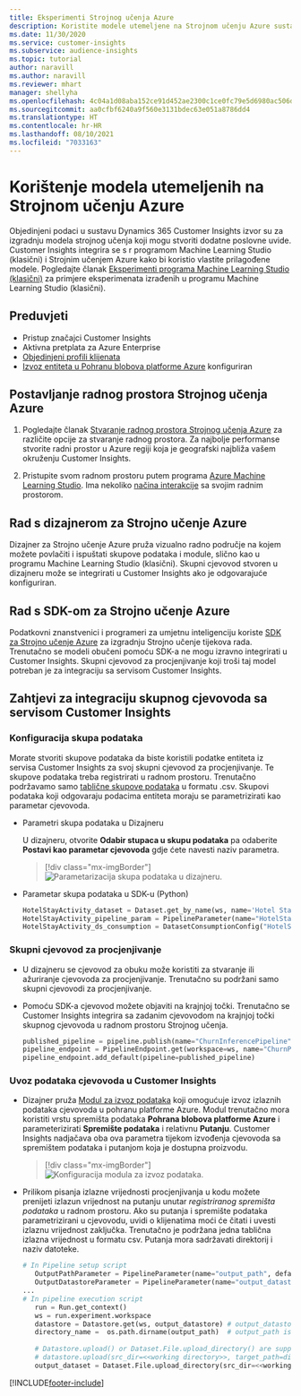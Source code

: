 ```yaml
---
title: Eksperimenti Strojnog učenja Azure
description: Koristite modele utemeljene na Strojnom učenju Azure sustavu Dynamics 365 Customer Insights.
ms.date: 11/30/2020
ms.service: customer-insights
ms.subservice: audience-insights
ms.topic: tutorial
author: naravill
ms.author: naravill
ms.reviewer: mhart
manager: shellyha
ms.openlocfilehash: 4c04a1d08aba152ce91d452ae2300c1ce0fc79e5d6980ac506dc40d9914c9fca
ms.sourcegitcommit: aa0cfbf6240a9f560e3131bdec63e051a8786dd4
ms.translationtype: HT
ms.contentlocale: hr-HR
ms.lasthandoff: 08/10/2021
ms.locfileid: "7033163"
---
```

# <a name="use-azure-machine-learning-based-models"></a>Korištenje modela utemeljenih na Strojnom učenju Azure

Objedinjeni podaci u sustavu Dynamics 365 Customer Insights izvor su za izgradnju modela strojnog učenja koji mogu stvoriti dodatne poslovne uvide. Customer Insights integrira se s r programom Machine Learning Studio (klasični) i Strojnim učenjem Azure kako bi koristio vlastite prilagođene modele. Pogledajte članak [Eksperimenti programa Machine Learning Studio (klasični)](machine-learning-studio-experiments.md) za primjere eksperimenata izrađenih u programu Machine Learning Studio (klasični). 

## <a name="prerequisites"></a>Preduvjeti

- Pristup značajci Customer Insights
- Aktivna pretplata za Azure Enterprise
- [Objedinjeni profili klijenata](data-unification.md)
- [Izvoz entiteta u Pohranu blobova platforme Azure](export-azure-blob-storage.md) konfiguriran

## <a name="set-up-azure-machine-learning-workspace"></a>Postavljanje radnog prostora Strojnog učenja Azure

1. Pogledajte članak [Stvaranje radnog prostora Strojnog učenja Azure](/azure/machine-learning/concept-workspace#-create-a-workspace) za različite opcije za stvaranje radnog prostora. Za najbolje performanse stvorite radni prostor u Azure regiji koja je geografski najbliža vašem okruženju Customer Insights.

1. Pristupite svom radnom prostoru putem programa [Azure Machine Learning Studio](https://ml.azure.com/). Ima nekoliko [načina interakcije](/azure/machine-learning/concept-workspace#tools-for-workspace-interaction) sa svojim radnim prostorom.

## <a name="work-with-azure-machine-learning-designer"></a>Rad s dizajnerom za Strojno učenje Azure

Dizajner za Strojno učenje Azure pruža vizualno radno područje na kojem možete povlačiti i ispuštati skupove podataka i module, slično kao u programu Machine Learning Studio (klasični). Skupni cjevovod stvoren u dizajneru može se integrirati u Customer Insights ako je odgovarajuće konfiguriran. 
   
## <a name="working-with-azure-machine-learning-sdk"></a>Rad s SDK-om za Strojno učenje Azure

Podatkovni znanstvenici i programeri za umjetnu inteligenciju koriste [SDK za Strojno učenje Azure](/python/api/overview/azure/ml/?preserve-view=true&view=azure-ml-py) za izgradnju Strojno učenje tijekova rada. Trenutačno se modeli obučeni pomoću SDK-a ne mogu izravno integrirati u Customer Insights. Skupni cjevovod za procjenjivanje koji troši taj model potreban je za integraciju sa servisom Customer Insights.

## <a name="batch-pipeline-requirements-to-integrate-with-customer-insights"></a>Zahtjevi za integraciju skupnog cjevovoda sa servisom Customer Insights

### <a name="dataset-configuration"></a>Konfiguracija skupa podataka

Morate stvoriti skupove podataka da biste koristili podatke entiteta iz servisa Customer Insights za svoj skupni cjevovod za procjenjivanje. Te skupove podataka treba registrirati u radnom prostoru. Trenutačno podržavamo samo [tablične skupove podataka](/azure/machine-learning/how-to-create-register-datasets#tabulardataset) u formatu .csv. Skupovi podataka koji odgovaraju podacima entiteta moraju se parametrizirati kao parametar cjevovoda.
   
* Parametri skupa podataka u Dizajneru
   
     U dizajneru, otvorite **Odabir stupaca u skupu podataka** pa odaberite **Postavi kao parametar cjevovoda** gdje ćete navesti naziv parametra.

     > [!div class="mx-imgBorder"]
     > ![Parametarizacija skupa podataka u dizajneru.](media/intelligence-designer-dataset-parameters.png "Parametrizacija skupa podataka u dizajneru")
   
* Parametar skupa podataka u SDK-u (Python)
   
   ```python
   HotelStayActivity_dataset = Dataset.get_by_name(ws, name='Hotel Stay Activity Data')
   HotelStayActivity_pipeline_param = PipelineParameter(name="HotelStayActivity_pipeline_param", default_value=HotelStayActivity_dataset)
   HotelStayActivity_ds_consumption = DatasetConsumptionConfig("HotelStayActivity_dataset", HotelStayActivity_pipeline_param)
   ```

### <a name="batch-inference-pipeline"></a>Skupni cjevovod za procjenjivanje
  
* U dizajneru se cjevovod za obuku može koristiti za stvaranje ili ažuriranje cjevovoda za procjenjivanje. Trenutačno su podržani samo skupni cjevovodi za procjenjivanje.

* Pomoću SDK-a cjevovod možete objaviti na krajnjoj točki. Trenutačno se Customer Insights integrira sa zadanim cjevovodom na krajnjoj točki skupnog cjevovoda u radnom prostoru Strojnog učenja.
   
   ```python
   published_pipeline = pipeline.publish(name="ChurnInferencePipeline", description="Published Churn Inference pipeline")
   pipeline_endpoint = PipelineEndpoint.get(workspace=ws, name="ChurnPipelineEndpoint") 
   pipeline_endpoint.add_default(pipeline=published_pipeline)
   ```

### <a name="import-pipeline-data-into-customer-insights"></a>Uvoz podataka cjevovoda u Customer Insights

* Dizajner pruža [Modul za izvoz podataka](/azure/machine-learning/algorithm-module-reference/export-data) koji omogućuje izvoz izlaznih podataka cjevovoda u pohranu platforme Azure. Modul trenutačno mora koristiti vrstu spremišta podataka **Pohrana blobova platforme Azure** i parameterizirati **Spremište podataka** i relativnu **Putanju**. Customer Insights nadjačava oba ova parametra tijekom izvođenja cjevovoda sa spremištem podataka i putanjom koja je dostupna proizvodu.
   > [!div class="mx-imgBorder"]
   > ![Konfiguracija modula za izvoz podataka.](media/intelligence-designer-importdata.png "Konfiguracija modula za izvoz podataka")
   
* Prilikom pisanja izlazne vrijednosti procjenjivanja u kodu možete prenijeti izlazun vrijednost na putanju unutar *registriranog spremišta podataka* u radnom prostoru. Ako su putanja i spremište podataka parametrizirani u cjevovodu, uvidi o klijenatima moći će čitati i uvesti izlaznu vrijednost zaključka. Trenutačno je podržana jedna tablična izlazna vrijednost u formatu csv. Putanja mora sadržavati direktorij i naziv datoteke.

   ```python
   # In Pipeline setup script
      OutputPathParameter = PipelineParameter(name="output_path", default_value="HotelChurnOutput/HotelChurnOutput.csv")
      OutputDatastoreParameter = PipelineParameter(name="output_datastore", default_value="workspaceblobstore")
   ...
   # In pipeline execution script
      run = Run.get_context()
      ws = run.experiment.workspace
      datastore = Datastore.get(ws, output_datastore) # output_datastore is parameterized
      directory_name =  os.path.dirname(output_path)  # output_path is parameterized.
      
      # Datastore.upload() or Dataset.File.upload_directory() are supported methods to uplaod the data
      # datastore.upload(src_dir=<<working directory>>, target_path=directory_name, overwrite=False, show_progress=True)
      output_dataset = Dataset.File.upload_directory(src_dir=<<working directory>>, target = (datastore, directory_name)) # Remove trailing "/" from directory_name
   ```


[!INCLUDE[footer-include](../includes/footer-banner.md)]